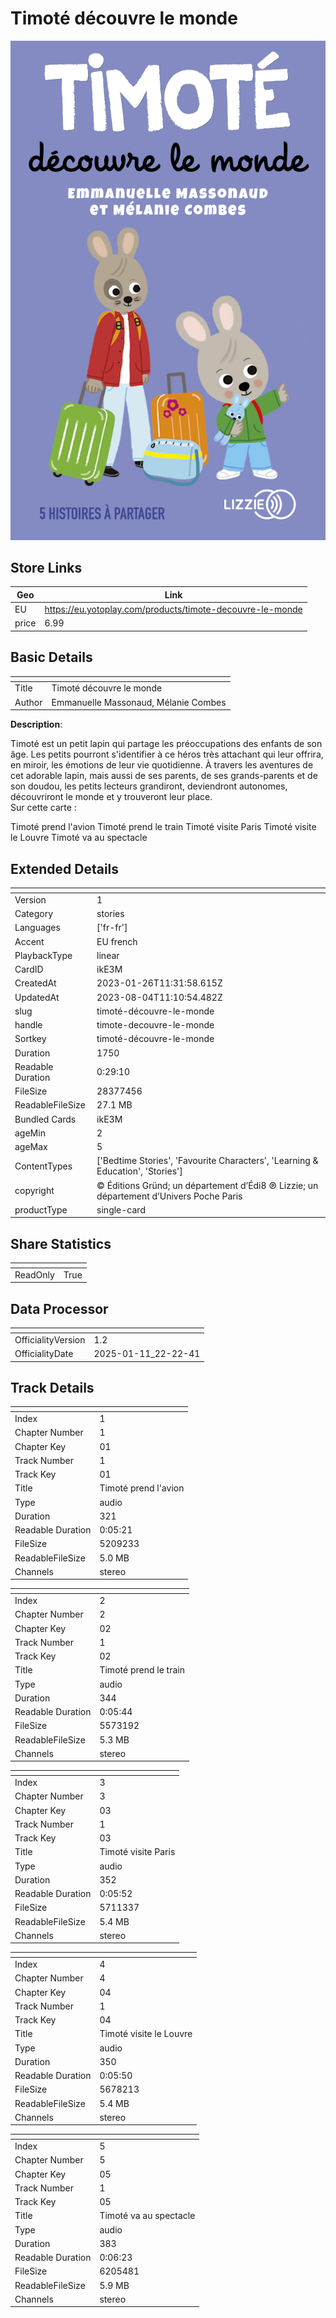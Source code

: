 # Timoté découvre le monde

![card_[ikE3M].png](../../img/cards/card_[ikE3M].png)

## Store Links

| Geo | Link |
| - | - |
| EU | https://eu.yotoplay.com/products/timote-decouvre-le-monde |
| price | 6.99 |


## Basic Details

| <!-- --> | <!-- --> |
| - | - |
| Title | Timoté découvre le monde |
| Author | Emmanuelle Massonaud, Mélanie Combes |

**Description**:

 Timoté est un petit lapin qui partage les préoccupations des enfants de son âge. Les petits pourront s'identifier à ce héros très attachant qui leur offrira, en miroir, les émotions de leur vie quotidienne. À travers les aventures de cet adorable lapin, mais aussi de ses parents, de ses grands-parents et de son doudou, les petits lecteurs grandiront, deviendront autonomes, découvriront le monde et y trouveront leur place.  
Sur cette carte :   

Timoté prend l'avion
Timoté prend le train
Timoté visite Paris
Timoté visite le Louvre
Timoté va au spectacle


## Extended Details

| <!-- --> | <!-- --> |
| - | - |
| Version | 1 |
| Category | stories |
| Languages | ['fr-fr'] |
| Accent | EU french |
| PlaybackType | linear |
| CardID | ikE3M |
| CreatedAt | 2023-01-26T11:31:58.615Z |
| UpdatedAt | 2023-08-04T11:10:54.482Z |
| slug | timoté-découvre-le-monde |
| handle | timote-decouvre-le-monde |
| Sortkey | timoté-découvre-le-monde |
| Duration | 1750 |
| Readable Duration | 0:29:10 |
| FileSize | 28377456 |
| ReadableFileSize | 27.1 MB |
| Bundled Cards | ikE3M |
| ageMin | 2 |
| ageMax | 5 |
| ContentTypes | ['Bedtime Stories', 'Favourite Characters', 'Learning & Education', 'Stories'] |
| copyright | © Éditions Gründ; un département d’Édi8  ℗ Lizzie; un département d’Univers Poche Paris |
| productType | single-card |


## Share Statistics

| <!-- --> | <!-- --> |
| - | - |
| ReadOnly | True |


## Data Processor

| <!-- --> | <!-- --> |
| - | - |
| OfficialityVersion | 1.2
| OfficialityDate | 2025-01-11_22-22-41


## Track Details

| <!-- --> | <!-- --> |
| - | - |
| Index | 1 |
| Chapter Number | 1 |
| Chapter Key | 01 |
| Track Number | 1 |
| Track Key | 01 |
| Title | Timoté prend l'avion |
| Type | audio |
| Duration | 321 |
| Readable Duration | 0:05:21 |
| FileSize | 5209233 |
| ReadableFileSize | 5.0 MB |
| Channels | stereo |

| <!-- --> | <!-- --> |
| - | - |
| Index | 2 |
| Chapter Number | 2 |
| Chapter Key | 02 |
| Track Number | 1 |
| Track Key | 02 |
| Title | Timoté prend le train |
| Type | audio |
| Duration | 344 |
| Readable Duration | 0:05:44 |
| FileSize | 5573192 |
| ReadableFileSize | 5.3 MB |
| Channels | stereo |

| <!-- --> | <!-- --> |
| - | - |
| Index | 3 |
| Chapter Number | 3 |
| Chapter Key | 03 |
| Track Number | 1 |
| Track Key | 03 |
| Title | Timoté visite Paris |
| Type | audio |
| Duration | 352 |
| Readable Duration | 0:05:52 |
| FileSize | 5711337 |
| ReadableFileSize | 5.4 MB |
| Channels | stereo |

| <!-- --> | <!-- --> |
| - | - |
| Index | 4 |
| Chapter Number | 4 |
| Chapter Key | 04 |
| Track Number | 1 |
| Track Key | 04 |
| Title | Timoté visite le Louvre |
| Type | audio |
| Duration | 350 |
| Readable Duration | 0:05:50 |
| FileSize | 5678213 |
| ReadableFileSize | 5.4 MB |
| Channels | stereo |

| <!-- --> | <!-- --> |
| - | - |
| Index | 5 |
| Chapter Number | 5 |
| Chapter Key | 05 |
| Track Number | 1 |
| Track Key | 05 |
| Title | Timoté va au spectacle |
| Type | audio |
| Duration | 383 |
| Readable Duration | 0:06:23 |
| FileSize | 6205481 |
| ReadableFileSize | 5.9 MB |
| Channels | stereo |


